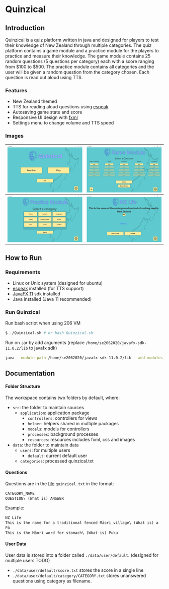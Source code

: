 # Quinzical

## Introduction

Quinzical is a quiz platform written in java and designed for players to test their knowledge of New Zealand through multiple categories. The quiz platform contains a game module and a practice module for the players to practice and measure their knowledge. The game module contains 25 random questions (5 questions per category) each with a score ranging from $100 to $500. The practice module contains all categories and the user will be given a random question from the category chosen. Each question is read out aloud using TTS.

### Features

- New Zealand themed
- TTS for reading aloud questions using [espeak](http://espeak.sourceforge.net/)
- Autosaving game state and score
- Responsive UI design with [fxml](https://openjfx.io/javadoc/12/javafx.fxml/javafx/fxml/doc-files/introduction_to_fxml.html)
- Settings menu to change volume and TTS speed

### Images
|   ![](/images/HomeMenu.png)   | ![](/images/GameMenu.png) |
| :---------------------------: | :-----------------------: |
| ![](/images/PracticeMenu.png) | ![](/images/Question.png) |

## How to Run

### Requirements

- Linux or Unix system (designed for ubuntu)
- [espeak](http://espeak.sourceforge.net/) installed (for TTS support)
- [JavaFX 11](https://openjfx.io/) sdk installed
- Java installed (Java 11 recommended)

### Run Quinzical

Run bash script when using 206 VM
```bash
$ ./Quinzical.sh # or bash Quinzical.sh
```
Run on .jar by add arguments (replace `/home/se2062020/javafx-sdk-11.0.2/lib` to javafx sdk)
```bash
java --module-path /home/se2062020/javafx-sdk-11.0.2/lib --add-modules javafx.controls,javafx.media,javafx.base,javafx.fxml -jar Quinizical.jar
```

## Documentation

#### Folder Structure

The workspace contains two folders by default, where:

- `src`: the folder to maintain sources
    - `application`: application package
        - `controllers`: controllers for views
        - `helper`: helpers shared in multiple packages
        - `models`: models for controllers
        - `processes`: background processes
        - `resources`: resources includes fxml, css and images
- `data`: the folder to maintain data
    - `users`: for multiple users
        - `default`: current default user
    - `categories`: processed quinzical.txt
        
#### Questions
Questions are in the [file](/quinzical.txt) ```quinzical.txt``` in the format:
```
CATEGORY_NAME
QUESTION\ (What is) ANSWER
```
Example:
```
NZ Life
This is the name for a traditional fenced Māori village\ (What is) a Pā
This is the Māori word for stomach\ (What is) Puku
```


#### User Data
User data is stored into a folder called ```./data/user/default```. (designed for multiple users TODO)
- ```./data/user/default/score.txt``` stores the score in a single line
- ```./data/user/default/category/CATEGORY.txt``` stores unanswered questions using category as filename.


